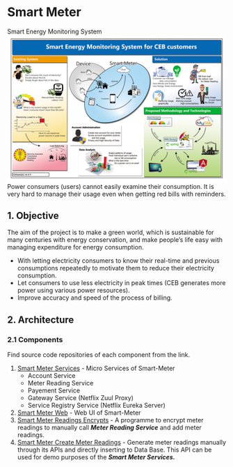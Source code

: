 # Smart Meter
Smart Energy Monitoring System
![Smart Meter Solution and Addressed Problems](images/poster.png)
Power consumers (users) cannot easily examine their consumption. It is very hard to manage their usage even when getting red bills with reminders.

## 1. Objective
The aim of the project is to make a green world, which is sustainable for many centuries with energy conservation, and make people’s life easy with managing expenditure for energy consumption.
- With letting electricity consumers to know their real-time and previous consumptions repeatedly to motivate them to reduce their electricity consumption.
- Let consumers to use less electricity in peak times (CEB generates more power using various power resources).
- Improve accuracy and speed of the process of billing.

## 2. Architecture
### 2.1 Components
Find source code repositories of each component from the link.

1. [Smart Meter Services](smart-meter-services/) - Micro Services of Smart-Meter
    - Account Service
    - Meter Reading Service
    - Payement Service
    - Gateway Service (Netflix Zuul Proxy)
    - Service Registry Service (Netflix Eureka Server)
1. [Smart Meter Web](smart-meter-web/) - Web UI of Smart-Meter
1. [Smart Meter Readings Encrypts](smart-meter-reading-encrypts/) - A programme to encrypt meter readings to manually call ***Meter Reading Service*** and add meter readings.
1. [Smart Meter Create Meter Readings](smart-meter-create-readings/) - Generate meter readings manually through its APIs and directly inserting to Data Base. This API can be used for demo purposes of the ***Smart Meter Services.***